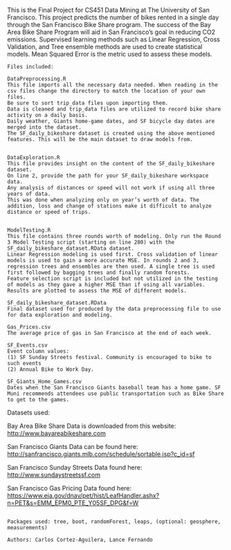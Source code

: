 This is the Final Project for CS451 Data Mining at The University of San Francisco. This project predicts the number of bikes rented in a single day through the San Francisco Bike Share program. The success of the Bay Area Bike Share Program will aid in San Francisco’s goal in reducing CO2 emissions. Supervised learning methods such as Linear Regression, Cross Validation, and Tree ensemble methods are used to create statistical models. Mean Squared Error is the metric used to assess these models. 

~~~~~~~~~~~~~~~~~~~~~~~~~~~~~
Files included:

DataPreprocessing.R
This file imports all the necessary data needed. When reading in the csv files change the directory to match the location of your own files. 
Be sure to sort trip_data files upon importing them.
Data is cleaned and trip_data files are utilized to record bike share activity on a daily basis. 
Daily weather, Giants home-game dates, and SF bicycle day dates are merged into the dataset.
The SF_daily_bikeshare dataset is created using the above mentioned features. This will be the main dataset to draw models from.  


DataExploration.R
This file provides insight on the content of the SF_daily_bikeshare dataset.
On line 2, provide the path for your SF_daily_bikeshare workspace data.
Any analysis of distances or speed will not work if using all three years of data.
This was done when analyzing only on year’s worth of data. The addition, loss and change of stations make it difficult to analyze distance or speed of trips.


ModelTesting.R
This file contains three rounds worth of modeling. Only run the Round 3 Model Testing script (starting on line 280) with the SF_daily_bikeshare_dataset.RData dataset.
Linear Regression modeling is used first. Cross validation of linear models is used to gain a more accurate MSE. In rounds 2 and 3, regression trees and ensembles are then used. A single tree is used first followed by bagging trees and finally random forests.
Feature selection script is included but not utilized in the testing of models as they gave a higher MSE than if using all variables.
Results are plotted to assess the MSE of different models. 

SF_daily_bikeshare_dataset.RData
Final dataset used for produced by the data preprocessing file to use for data exploration and modeling.

Gas_Prices.csv
The average price of gas in San Francisco at the end of each week.

SF_Events.csv
Event column values:
(1) SF Sunday Streets festival. Community is encouraged to bike to such events
(2) Annual Bike to Work Day.

SF_Giants_Home_Games.csv
Dates when the San Francisco Giants baseball team has a home game. SF Muni recommends attendees use public transportation such as Bike Share to get to the games.

~~~~~~~~~~~~~~~~~~~~~~~~~~~~~
Datasets used:

Bay Area Bike Share Data is downloaded from this website:
http://www.bayareabikeshare.com

San Francisco Giants Data can be found here:
http://sanfrancisco.giants.mlb.com/schedule/sortable.jsp?c_id=sf

San Francisco Sunday Streets Data found here:
http://www.sundaystreetssf.com

San Francisco Gas Pricing Data found here:
https://www.eia.gov/dnav/pet/hist/LeafHandler.ashx?n=PET&s=EMM_EPM0_PTE_Y05SF_DPG&f=W

~~~~~~~~~~~~~~~~~~~~~~~~~~~~~

Packages used: tree, boot, randomForest, leaps, (optional: geosphere, measurements)

Authors: Carlos Cortez-Aguilera, Lance Fernando


